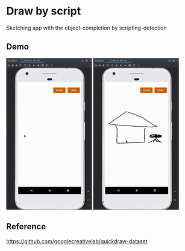 # Draw by script

Sketching app with the object-completion by scripting-detection

## Demo

<img src="demo2.gif" alt="drawing" width="45%"/> <img src="demo.gif" alt="drawing" width="45%"/>
 
## Reference
https://github.com/googlecreativelab/quickdraw-dataset 
